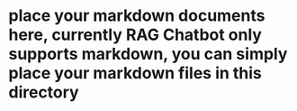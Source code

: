 # place your markdown documents here, currently RAG Chatbot only supports markdown, you can simply place your markdown files in this directory
